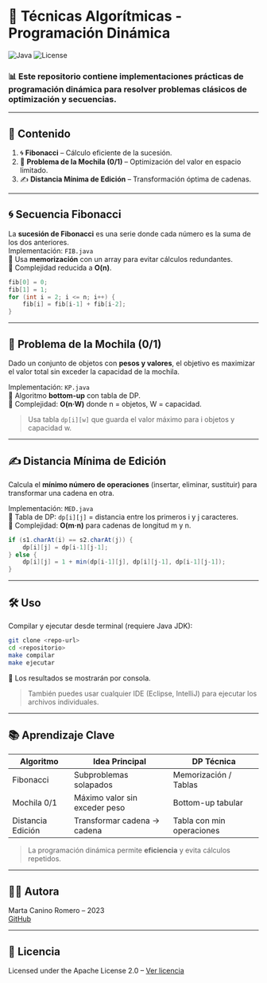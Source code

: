 # 🧮 Técnicas Algorítmicas - Programación Dinámica

![Java](https://img.shields.io/badge/language-Java-orange)
![License](https://img.shields.io/badge/license-Apache_2.0-lightgrey)

### 📊 Este repositorio contiene implementaciones prácticas de **programación dinámica** para resolver problemas clásicos de optimización y secuencias.

---

## 📂 Contenido

1. 🌀 **Fibonacci** – Cálculo eficiente de la sucesión.
2. 🎒 **Problema de la Mochila (0/1)** – Optimización del valor en espacio limitado.
3. ✍️ **Distancia Mínima de Edición** – Transformación óptima de cadenas.

---

## 🌀 Secuencia Fibonacci

La **sucesión de Fibonacci** es una serie donde cada número es la suma de los dos anteriores.  
Implementación: `FIB.java`  
🔹 Usa **memorización** con un array para evitar cálculos redundantes.  
🔹 Complejidad reducida a **O(n)**.

```java
fib[0] = 0;
fib[1] = 1;
for (int i = 2; i <= n; i++) {
    fib[i] = fib[i-1] + fib[i-2];
}
```

---

## 🎒 Problema de la Mochila (0/1)

Dado un conjunto de objetos con **pesos y valores**, el objetivo es maximizar el valor total sin exceder la capacidad de la mochila.

Implementación: `KP.java`  
🔹 Algoritmo **bottom-up** con tabla de DP.  
🔹 Complejidad: **O(n·W)** donde n = objetos, W = capacidad.

> Usa tabla `dp[i][w]` que guarda el valor máximo para i objetos y capacidad w.

---

## ✍️ Distancia Mínima de Edición

Calcula el **mínimo número de operaciones** (insertar, eliminar, sustituir) para transformar una cadena en otra.

Implementación: `MED.java`  
🔹 Tabla de DP: `dp[i][j]` = distancia entre los primeros i y j caracteres.  
🔹 Complejidad: **O(m·n)** para cadenas de longitud m y n.

```java
if (s1.charAt(i) == s2.charAt(j)) {
    dp[i][j] = dp[i-1][j-1];
} else {
    dp[i][j] = 1 + min(dp[i-1][j], dp[i][j-1], dp[i-1][j-1]);
}
```

---

## 🛠️ Uso

Compilar y ejecutar desde terminal (requiere Java JDK):

```bash
git clone <repo-url>
cd <repositorio>
make compilar
make ejecutar
```

🔸 Los resultados se mostrarán por consola.

> También puedes usar cualquier IDE (Eclipse, IntelliJ) para ejecutar los archivos individuales.

---

## 📚 Aprendizaje Clave

| Algoritmo                | Idea Principal                    | DP Técnica             |
|-------------------------|-----------------------------------|------------------------|
| Fibonacci               | Subproblemas solapados            | Memorización / Tablas  |
| Mochila 0/1             | Máximo valor sin exceder peso     | Bottom-up tabular      |
| Distancia Edición       | Transformar cadena → cadena       | Tabla con min operaciones |

> La programación dinámica permite **eficiencia** y evita cálculos repetidos.

---

## 👩‍💻 Autora

Marta Canino Romero – 2023  
[GitHub](https://github.com/martacanirome4)

---

## 📄 Licencia

Licensed under the Apache License 2.0 – [Ver licencia](http://www.apache.org/licenses/LICENSE-2.0)
